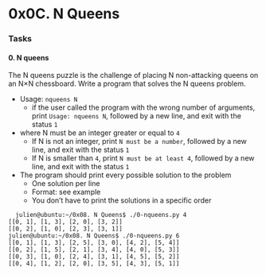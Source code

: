 # 0x0C. N Queens


### Tasks
#### 0. N queens
The N queens puzzle is the challenge of placing N non-attacking queens on an N×N chessboard. Write a program that solves the N queens problem.
* Usage: ``nqueens N``
  * if the user called the program with the wrong number of arguments, print ``Usage: nqueens N``, followed by a new line, and exit with the status ``1``
* where N must be an integer greater or equal to ``4``
  * If N is not an integer, print ``N must be a number``, followed by a new line, and exit with the status ``1``
  * If N is smaller than ``4``, print ``N must be at least 4``, followed by a new line, and exit with the status ``1``
* The program should print every possible solution to the problem
  * One solution per line
  * Format: see example
  * You don’t have to print the solutions in a specific order

```
  julien@ubuntu:~/0x08. N Queens$ ./0-nqueens.py 4
[[0, 1], [1, 3], [2, 0], [3, 2]]
[[0, 2], [1, 0], [2, 3], [3, 1]]
julien@ubuntu:~/0x08. N Queens$ ./0-nqueens.py 6
[[0, 1], [1, 3], [2, 5], [3, 0], [4, 2], [5, 4]]
[[0, 2], [1, 5], [2, 1], [3, 4], [4, 0], [5, 3]]
[[0, 3], [1, 0], [2, 4], [3, 1], [4, 5], [5, 2]]
[[0, 4], [1, 2], [2, 0], [3, 5], [4, 3], [5, 1]]
```
